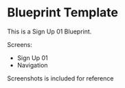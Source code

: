 # Blueprint Template

This is a Sign Up 01 Blueprint.

Screens:
- Sign Up 01
- Navigation

Screenshots is included for reference

